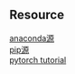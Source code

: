 ## Resource
[anaconda源](https://mirrors.tuna.tsinghua.edu.cn/help/anaconda/)<br>
[pip源](https://blog.csdn.net/chenghuikai/article/details/55258957)<br>
[pytorch tutorial](https://pytorch.org/tutorials/beginner/deep_learning_60min_blitz.html)<br>
